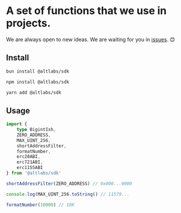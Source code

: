 # A set of functions that we use in projects.
We are always open to new ideas. We are waiting for you in [issues](https://github.com/altlabs-dev/sdk/issues). 😊

## Install

```sh
bun install @altlabs/sdk
```

```sh
npm install @altlabs/sdk
```

```sh
yarn add @altlabs/sdk
```

## Usage
```ts
import {
    type BigintIsh,
    ZERO_ADDRESS,
    MAX_UINT_256,
    shortAddressFilter,
    formatNumber,
    erc20ABI,
    erc721ABI,
    erc1155ABI
} from '@altlabs/sdk'

shortAddressFilter(ZERO_ADDRESS) // 0x000...0000

console.log(MAX_UINT_256.toString() // 11579...

formatNumber(10000) // 10K
```
